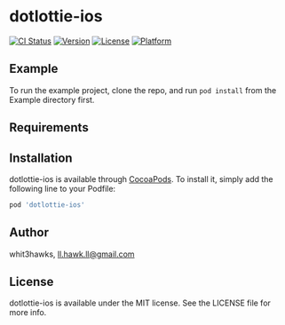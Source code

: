 # dotlottie-ios

[![CI Status](https://img.shields.io/travis/whit3hawks/dotlottie-ios.svg?style=flat)](https://travis-ci.org/whit3hawks/dotlottie-ios)
[![Version](https://img.shields.io/cocoapods/v/dotlottie-ios.svg?style=flat)](https://cocoapods.org/pods/dotlottie-ios)
[![License](https://img.shields.io/cocoapods/l/dotlottie-ios.svg?style=flat)](https://cocoapods.org/pods/dotlottie-ios)
[![Platform](https://img.shields.io/cocoapods/p/dotlottie-ios.svg?style=flat)](https://cocoapods.org/pods/dotlottie-ios)

## Example

To run the example project, clone the repo, and run `pod install` from the Example directory first.

## Requirements

## Installation

dotlottie-ios is available through [CocoaPods](https://cocoapods.org). To install
it, simply add the following line to your Podfile:

```ruby
pod 'dotlottie-ios'
```

## Author

whit3hawks, ll.hawk.ll@gmail.com

## License

dotlottie-ios is available under the MIT license. See the LICENSE file for more info.
